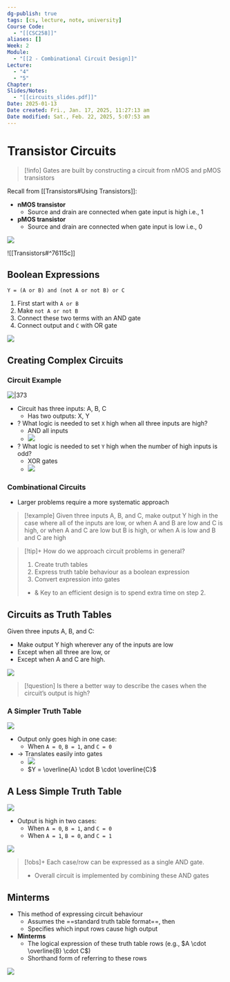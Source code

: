 ```yaml
---
dg-publish: true
tags: [cs, lecture, note, university]
Course Code:
  - "[[CSC258]]"
aliases: []
Week: 2
Module:
  - "[[2 - Combinational Circuit Design]]"
Lecture:
  - "4"
  - "5"
Chapter: 
Slides/Notes:
  - "[[circuits_slides.pdf]]"
Date: 2025-01-13
Date created: Fri., Jan. 17, 2025, 11:27:13 am
Date modified: Sat., Feb. 22, 2025, 5:07:53 am
---
```


# Transistor Circuits

> [!info] Gates are built by constructing a circuit from nMOS and pMOS transistors

Recall from [[Transistors#Using Transistors]]:

- **nMOS transistor**
    - Source and drain are connected when gate input is high i.e., 1
- **pMOS transistor**
    - Source and drain are connected when gate input is low i.e., 0

![](https://i.imgur.com/g6GeMNj.png)

![[Transistors#^76115c]]

## Boolean Expressions

`Y = (A or B) and (not A or not B) or C`

1. First start with `A or B`
2. Make `not A or not B`
3. Connect these two terms with an AND gate
4. Connect output and `C` with OR gate

![](https://i.imgur.com/x0yf7Eg.png)

## Creating Complex Circuits

### Circuit Example

![|373](https://i.imgur.com/n64PQAF.png)

- Circuit has three inputs: A, B, C
    - Has two outputs: X, Y
- ? What logic is needed to set `X` high when all three inputs are high?
    - AND all inputs
    - ![](https://i.imgur.com/GDC8stl.png)
- ? What logic is needed to set `Y` high when the number of high inputs is odd?
    - XOR gates
    - ![](https://i.imgur.com/Q0sSfNA.png)

### Combinational Circuits

- Larger problems require a more systematic approach

> [!example] Given three inputs A, B, and C, make output Y high in the case where all of the inputs are low, or when A and B are low and C is high, or when A and C are low but B is high, or when A is low and B and C are high

> [!tip]+ How do we approach circuit problems in general?
> 1. Create truth tables
> 2. Express truth table behaviour as a boolean expression
> 3. Convert expression into gates
>
> - & Key to an efficient design is to spend extra time on step 2.

## Circuits as Truth Tables

Given three inputs A, B, and C:

- Make output Y high wherever any of the inputs are low
- Except when all three are low, or
- Except when A and C are high.

![](https://i.imgur.com/16DaNTR.png)

> [!question] Is there a better way to describe the cases when the circuit’s output is high?

### A Simpler Truth Table

![](https://i.imgur.com/MLZd1YL.png)

- Output only goes high in one case:
    - When `A = 0`, `B = 1`, and `C = 0`
- → Translates easily into gates
    - ![](https://i.imgur.com/1oM9qXK.png)
    - $Y = \overline{A} \cdot B \cdot \overline{C}$

## A Less Simple Truth Table

![](https://i.imgur.com/oPlWVWL.png)

- Output is high in two cases:
    - When `A = 0`, `B = 1`, and `C = 0`
    - When `A = 1`, `B = 0`, and `C = 1`

![](https://i.imgur.com/9WfPilA.png)

> [!obs]+ Each case/row can be expressed as a single AND gate.
> - Overall circuit is implemented by combining these AND gates

## Minterms

- This method of expressing circuit behaviour
    - Assumes the ==standard truth table format==, then
    - Specifies which input rows cause high output
- **Minterms**
    - The logical expression of these truth table rows (e.g., $A \cdot \overline{B} \cdot C$)
    - Shorthand form of referring to these rows

![](https://i.imgur.com/1uRlDFQ.png)
